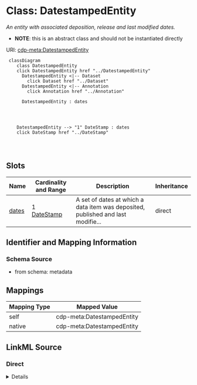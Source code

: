 

# Class: DatestampedEntity


_An entity with associated deposition, release and last modified dates._




* __NOTE__: this is an abstract class and should not be instantiated directly


URI: [cdp-meta:DatestampedEntity](metadataDatestampedEntity)






```mermaid
 classDiagram
    class DatestampedEntity
    click DatestampedEntity href "../DatestampedEntity"
      DatestampedEntity <|-- Dataset
        click Dataset href "../Dataset"
      DatestampedEntity <|-- Annotation
        click Annotation href "../Annotation"
      
      DatestampedEntity : dates
        
          
    
    
    DatestampedEntity --> "1" DateStamp : dates
    click DateStamp href "../DateStamp"

        
      
```




<!-- no inheritance hierarchy -->


## Slots

| Name | Cardinality and Range | Description | Inheritance |
| ---  | --- | --- | --- |
| [dates](dates.md) | 1 <br/> [DateStamp](DateStamp.md) | A set of dates at which a data item was deposited, published and last modifie... | direct |









## Identifier and Mapping Information







### Schema Source


* from schema: metadata




## Mappings

| Mapping Type | Mapped Value |
| ---  | ---  |
| self | cdp-meta:DatestampedEntity |
| native | cdp-meta:DatestampedEntity |







## LinkML Source

<!-- TODO: investigate https://stackoverflow.com/questions/37606292/how-to-create-tabbed-code-blocks-in-mkdocs-or-sphinx -->

### Direct

<details>
```yaml
name: DatestampedEntity
description: An entity with associated deposition, release and last modified dates.
from_schema: metadata
abstract: true
attributes:
  dates:
    name: dates
    description: A set of dates at which a data item was deposited, published and
      last modified.
    from_schema: metadata
    rank: 1000
    alias: dates
    owner: DatestampedEntity
    domain_of:
    - DatestampedEntity
    - Dataset
    - Annotation
    range: DateStamp
    required: true
    inlined: true
    inlined_as_list: true

```
</details>

### Induced

<details>
```yaml
name: DatestampedEntity
description: An entity with associated deposition, release and last modified dates.
from_schema: metadata
abstract: true
attributes:
  dates:
    name: dates
    description: A set of dates at which a data item was deposited, published and
      last modified.
    from_schema: metadata
    rank: 1000
    alias: dates
    owner: DatestampedEntity
    domain_of:
    - DatestampedEntity
    - Dataset
    - Annotation
    range: DateStamp
    required: true
    inlined: true
    inlined_as_list: true

```
</details>